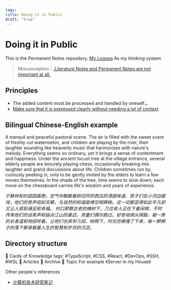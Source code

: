 ```yaml
---
tags: 
title: Doing it in Public
draft: "true"
---
```

# Doing it in Public

This is the Permanent Notes repository. 
[My Logseq](https://github.com/wuzhenquan/Fleeting-Notes) As my thinking system
> Misconception：[ Literature Notes and Permanent Notes are not important at all.](https://www.bilibili.com/video/BV1jY41117as?t=585.7)
## Principles

- The added content must be processed and handled by oneself.。
- [Make sure that it is expressed clearly without needing a lot of context](https://youtu.be/GpV47rUYk8I?t=251)

## Bilingual Chinese-English example

A tranquil and peaceful pastoral scene. The air is filled with the sweet scent of freshly cut watermelon, and children are playing by the river, their laughter sounding like heavenly music that harmonizes with nature's melody. Everything seems so ordinary, yet it brings a sense of contentment and happiness. Under the ancient locust tree at the village entrance, several elderly people are leisurely playing chess, occasionally breaking into laughter and grand discussions about life. Children sometimes run by, curiously peeking in, only to be gently invited by the elders to learn a few moves themselves. In the shade of the tree, time seems to slow down; each move on the chessboard carries life's wisdom and years of experience.
 
*宁静祥和的田园画卷。空气中飘散着刚切开的西瓜的清甜味道，孩子们在小河边嬉戏，他们的笑声宛如天籁，与自然的和谐旋律交相辉映。这一切都显得如此平凡却又让人感到满足和幸福。
村口那颗古老的槐树下，几位老人正在下着闲棋，不时传来他们的谈笑声和指点江山的豪迈。孩童们偶尔跑过，好奇地探头探脑，被一旁的长者温和地招呼着，让他们也来学几招。树荫下，时光仿佛慢了下来，每一颗棋子的落下都承载着人生的智慧和岁月的沉淀。*


## Directory structure

📁 Cards of Knowledge
	tags: #TypeScript, #CSS, #React, #DevOps, #SSH, #WSL
📁 Articles
📁 Archive
📁 Topic
	For example 《Server in my House》

Other people's references
- [计算机技术研究笔记](https://github.com/owlman/study_note) 